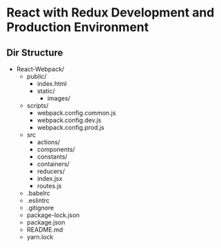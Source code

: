 # React with Redux Development and Production Environment


## **Dir Structure**

- React-Webpack/
  - public/
    - index.html
    - static/
      - images/
  - scripts/
    - webpack.config.common.js
    - webpack.config.dev.js
    - webpack.config.prod.js
  - src
    - actions/
    - components/
    - constants/
    - containers/
    - reducers/
    - index.jsx
    - routes.js
  - .babelrc
  - .eslintrc
  - .gitignore
  - package-lock.json
  - package.json
  - README.md
  - yarn.lock